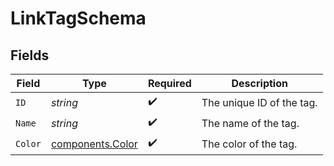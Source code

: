 # LinkTagSchema


## Fields

| Field                                                | Type                                                 | Required                                             | Description                                          |
| ---------------------------------------------------- | ---------------------------------------------------- | ---------------------------------------------------- | ---------------------------------------------------- |
| `ID`                                                 | *string*                                             | :heavy_check_mark:                                   | The unique ID of the tag.                            |
| `Name`                                               | *string*                                             | :heavy_check_mark:                                   | The name of the tag.                                 |
| `Color`                                              | [components.Color](../../models/components/color.md) | :heavy_check_mark:                                   | The color of the tag.                                |
